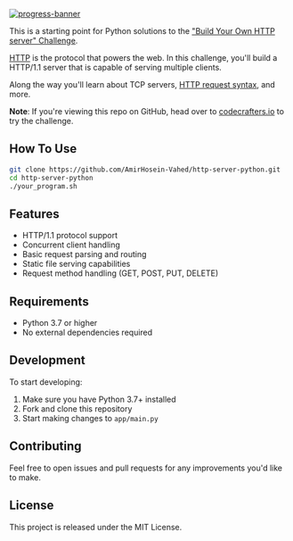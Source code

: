 [![progress-banner](https://backend.codecrafters.io/progress/http-server/025e19bd-9a76-4da3-83c7-2af568ae7ff0)](https://app.codecrafters.io/users/codecrafters-bot?r=2qF)

This is a starting point for Python solutions to the
["Build Your Own HTTP server" Challenge](https://app.codecrafters.io/courses/http-server/overview).

[HTTP](https://en.wikipedia.org/wiki/Hypertext_Transfer_Protocol) is the
protocol that powers the web. In this challenge, you'll build a HTTP/1.1 server
that is capable of serving multiple clients.

Along the way you'll learn about TCP servers,
[HTTP request syntax](https://www.w3.org/Protocols/rfc2616/rfc2616-sec5.html),
and more.

**Note**: If you're viewing this repo on GitHub, head over to
[codecrafters.io](https://codecrafters.io) to try the challenge.

## How To Use

```sh
git clone https://github.com/AmirHosein-Vahed/http-server-python.git
cd http-server-python
./your_program.sh
```


## Features

- HTTP/1.1 protocol support
- Concurrent client handling
- Basic request parsing and routing
- Static file serving capabilities
- Request method handling (GET, POST, PUT, DELETE)

## Requirements

- Python 3.7 or higher
- No external dependencies required


## Development

To start developing:

1. Make sure you have Python 3.7+ installed
2. Fork and clone this repository
3. Start making changes to `app/main.py`


## Contributing

Feel free to open issues and pull requests for any improvements you'd like to make.

## License

This project is released under the MIT License.